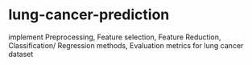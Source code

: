 # lung-cancer-prediction
implement Preprocessing, Feature selection, Feature Reduction, Classification/ Regression methods, Evaluation metrics for lung cancer dataset
